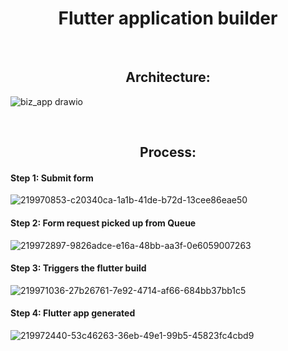 <h1 align="center">Flutter application builder</h1>

<br>

<h2 align="center">Architecture:</h2>

![biz_app drawio](https://user-images.githubusercontent.com/77780574/220012306-322c98d6-8e53-412e-a116-76bbd026c725.png)

<br>

<h2 align="center">Process:</h2>

<h4>Step 1: Submit form</h4>

![219970853-c20340ca-1a1b-41de-b72d-13cee86eae50](https://user-images.githubusercontent.com/77780574/222962027-30780a29-294b-4797-a62a-42617ca57004.png)

<h4>Step 2: Form request picked up from Queue</h4>

![219972897-9826adce-e16a-48bb-aa3f-0e6059007263](https://user-images.githubusercontent.com/77780574/222962582-5eabaeb7-6805-4081-b8c4-01348f33f55d.png)

<h4>Step 3: Triggers the flutter build</h4>

![219971036-27b26761-7e92-4714-af66-684bb37bb1c5](https://user-images.githubusercontent.com/77780574/222962147-5638d512-d5ce-45f0-92b4-c9dbf729a008.png)

<h4>Step 4: Flutter app generated</h4>

![219972440-53c46263-36eb-49e1-99b5-45823fc4cbd9](https://user-images.githubusercontent.com/77780574/222962844-d61d57e1-a9ae-4fa9-8e93-b46885e0631b.jpg)
